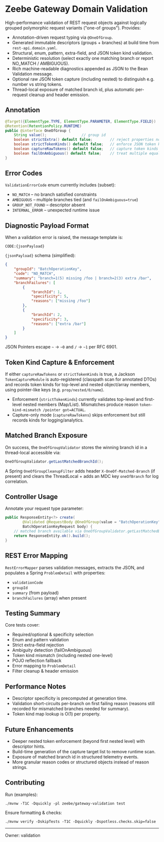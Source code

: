 # Zeebe Gateway Domain Validation

High-performance validation of REST request objects against logically grouped polymorphic request variants ("one-of groups"). Provides:

- Annotation-driven request typing via `@OneOfGroup`.
- Generated immutable descriptors (groups + branches) at build time from `rest-api.domain.yaml`.
- Structural, enum, pattern, extra-field, and JSON token kind validation.
- Deterministic resolution (select exactly one matching branch or report NO_MATCH / AMBIGUOUS).
- Rich machine-readable diagnostics appended as JSON to the Bean Validation message.
- Optional raw JSON token capture (including nested) to distinguish e.g. number vs string tokens.
- Thread-local exposure of matched branch id, plus automatic per-request cleanup and header emission.

## Annotation
```java
@Target({ElementType.TYPE, ElementType.PARAMETER, ElementType.FIELD})
@Retention(RetentionPolicy.RUNTIME)
public @interface OneOfGroup {
	String value();                // group id
	boolean strictExtra() default false;        // reject properties not declared in branch
	boolean strictTokenKinds() default false;   // enforce JSON token kinds
	boolean captureRawTokens() default false;   // capture token kinds for diagnostics/observability
	boolean failOnAmbiguous() default false;    // treat multiple equally specific matches as error
}
```

## Error Codes
`ValidationErrorCode` enum currently includes (subset):
- `NO_MATCH` – no branch satisfied constraints
- `AMBIGUOUS` – multiple branches tied (and `failOnAmbiguous=true`)
- `GROUP_NOT_FOUND` – descriptor absent
- `INTERNAL_ERROR` – unexpected runtime issue

## Diagnostic Payload Format
When a validation error is raised, the message template is:
```
CODE:{jsonPayload}
```
`{jsonPayload}` schema (simplified):
```json
{
	"groupId": "BatchOperationKey",
	"code": "NO_MATCH",
	"summary": "branch=1(5) missing /foo | branch=2(3) extra /bar",
	"branchFailures": [
		{
			"branchId": 1,
			"specificity": 5,
			"reasons": ["missing /foo"]
		},
		{
			"branchId": 2,
			"specificity": 3,
			"reasons": ["extra /bar"]
		}
	]
}
```
JSON Pointers escape `~` → `~0` and `/` → `~1` per RFC 6901.

## Token Kind Capture & Enforcement
If either `captureRawTokens` or `strictTokenKinds` is true, a Jackson `TokenCaptureModule` is auto-registered (classpath scan for annotated DTOs) and records token kinds for top-level and nested object/array members, using pointer-like keys (e.g. `prop/nested/0/name`).

- Enforcement (`strictTokenKinds`) currently validates top-level and first-level nested members (Map/List). Mismatches produce reason `token-kind-mismatch /pointer got=ACTUAL`.
- Capture-only mode (`captureRawTokens`) skips enforcement but still records kinds for logging/analytics.

## Matched Branch Exposure
On success, the `OneOfGroupValidator` stores the winning branch id in a thread-local accessible via:
```java
OneOfGroupValidator.getLastMatchedBranchId();
```
A Spring `OneOfGroupCleanupFilter` adds header `X-OneOf-Matched-Branch` (if present) and clears the ThreadLocal + adds an MDC key `oneOfBranch` for log correlation.

## Controller Usage
Annotate your request type parameter:
```java
public ResponseEntity<?> create(
		@Validated @RequestBody @OneOfGroup(value = "BatchOperationKey", strictExtra = true, strictTokenKinds = true, captureRawTokens = true)
		BatchOperationKeyRequest body) {
	// matched branch available via OneOfGroupValidator.getLastMatchedBranchId()
	return ResponseEntity.ok().build();
}
```

## REST Error Mapping
`RestErrorMapper` parses validation messages, extracts the JSON, and populates a Spring `ProblemDetail` with properties:
- `validationCode`
- `groupId`
- `summary` (from payload)
- `branchFailures` (array) when present

## Testing Summary
Core tests cover:
- Required/optional & specificity selection
- Enum and pattern validation
- Strict extra-field rejection
- Ambiguity detection (failOnAmbiguous)
- Token kind mismatch (including nested one-level)
- POJO reflection fallback
- Error mapping to `ProblemDetail`
- Filter cleanup & header emission

## Performance Notes
- Descriptor specificity is precomputed at generation time.
- Validation short-circuits per-branch on first failing reason (reasons still recorded for mismatched branches needed for summary).
- Token kind map lookup is O(1) per property.

## Future Enhancements
- Deeper nested token enforcement (beyond first nested level) with descriptor hints.
- Build-time generation of the capture target list to remove runtime scan.
- Exposure of matched branch id in structured telemetry events.
- More granular reason codes or structured objects instead of reason strings.

## Contributing
Run (examples):
```
./mvnw -T1C -Dquickly -pl zeebe/gateway-validation test
```
Ensure formatting & checks:
```
./mvnw verify -DskipTests -T1C -Dquickly -Dspotless.checks.skip=false
```

---
Owner: validation
